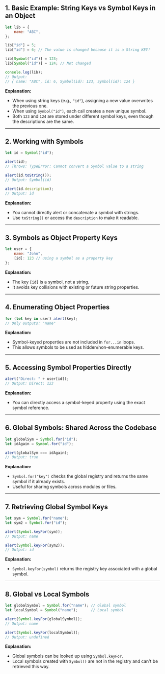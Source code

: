 ## 1. Basic Example: String Keys vs Symbol Keys in an Object

```js
let lib = {
    name: "ABC",
};

lib["id"] = 5;
lib["id"] = 6; // The value is changed because it is a String KEY!

lib[Symbol("id")] = 123;
lib[Symbol("id")] = 124; // Not changed

console.log(lib); 
// Output:
// { name: "ABC", id: 6, Symbol(id): 123, Symbol(id): 124 }
```

**Explanation:**

- When using string keys (e.g., `"id"`), assigning a new value overwrites the previous one.
- When using `Symbol("id")`, each call creates a new unique symbol.
- Both `123` and `124` are stored under different symbol keys, even though the descriptions are the same.

---

## 2. Working with Symbols

```js
let id = Symbol("id");

alert(id); 
// Throws: TypeError: Cannot convert a Symbol value to a string

alert(id.toString()); 
// Output: Symbol(id)

alert(id.description); 
// Output: id
```

**Explanation:**

- You cannot directly alert or concatenate a symbol with strings.
- Use `toString()` or access the `description` to make it readable.

---

## 3. Symbols as Object Property Keys

```js
let user = {
    name: "John",
    [id]: 123 // using a symbol as a property key
};
```

**Explanation:**

- The key `[id]` is a symbol, not a string.
- It avoids key collisions with existing or future string properties.

---

## 4. Enumerating Object Properties

```js
for (let key in user) alert(key); 
// Only outputs: "name"
```

**Explanation:**

- Symbol-keyed properties are not included in `for...in` loops.
- This allows symbols to be used as hidden/non-enumerable keys.

---

## 5. Accessing Symbol Properties Directly

```js
alert("Direct: " + user[id]); 
// Output: Direct: 123
```

**Explanation:**

- You can directly access a symbol-keyed property using the exact symbol reference.

---

## 6. Global Symbols: Shared Across the Codebase

```js
let globalSym = Symbol.for("id"); 
let idAgain = Symbol.for("id"); 

alert(globalSym === idAgain); 
// Output: true
```

**Explanation:**

- `Symbol.for("key")` checks the global registry and returns the same symbol if it already exists.
- Useful for sharing symbols across modules or files.

---

## 7. Retrieving Global Symbol Keys

```js
let sym = Symbol.for("name");
let sym2 = Symbol.for("id");

alert(Symbol.keyFor(sym)); 
// Output: name

alert(Symbol.keyFor(sym2)); 
// Output: id
```

**Explanation:**

- `Symbol.keyFor(symbol)` returns the registry key associated with a global symbol.

---

## 8. Global vs Local Symbols

```js
let globalSymbol = Symbol.for("name"); // Global symbol
let localSymbol = Symbol("name");      // Local symbol

alert(Symbol.keyFor(globalSymbol)); 
// Output: name

alert(Symbol.keyFor(localSymbol)); 
// Output: undefined
```

**Explanation:**

- Global symbols can be looked up using `Symbol.keyFor`.
- Local symbols created with `Symbol()` are not in the registry and can't be retrieved this way.